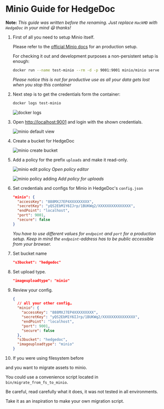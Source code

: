 # Minio Guide for HedgeDoc

**Note:** *This guide was written before the renaming. Just replace `HackMD` with `HedgeDoc` in your mind 😃 thanks!*

1. First of all you need to setup Minio itself.

   Please refer to the [official Minio docs](https://docs.minio.io/) for an
   production setup.

   For checking it out and development purposes a non-persistent setup is enough:
   ```sh
   docker run --name test-minio --rm -d -p 9001:9001 minio/minio server /data
   ```

   *Please notice this is not for productive use as all your data gets lost
   when you stop this container*

2. Next step is to get the credentials form the container:

   ```sh
   docker logs test-minio
   ```

   ![docker logs](../images/minio-image-upload/docker-logs.png)

3. Open <http://localhost:9001> and login with the shown credentials.

   ![minio default view](../images/minio-image-upload/default-view.png)

4. Create a bucket for HedgeDoc

   ![minio create bucket](../images/minio-image-upload/create-bucket.png)

5. Add a policy for the prefix `uploads` and make it read-only.

   ![minio edit policy](../images/minio-image-upload/open-edit-policy.png)
   *Open policy editor*

   ![minio policy adding](../images/minio-image-upload/create-policy.png)
   *Add policy for uploads*

6. Set credentials and configs for Minio in HedgeDoc's `config.json`

   ```JSON
   "minio": {
     "accessKey": "888MXJ7EP4XXXXXXXXX",
     "secretKey": "yQS2EbM1Y6IJrp/1BUKWq2/XXXXXXXXXXXXXXX",
     "endPoint": "localhost",
     "port": 9001,
     "secure": false
   }
   ```
   *You have to use different values for `endpoint` and `port` for a production
   setup. Keep in mind the `endpoint`-address has to be public accessible from
   your browser.*

7. Set bucket name

   ```JSON
   "s3bucket": "hedgedoc"
   ```

8. Set upload type.

   ```JSON
   "imageuploadtype": "minio"
   ```

9. Review your config.

   ```json
   {
     // all your other config…
     "minio": {
       "accessKey": "888MXJ7EP4XXXXXXXXX",
       "secretKey": "yQS2EbM1Y6IJrp/1BUKWq2/XXXXXXXXXXXXXXX",
       "endPoint": "localhost",
       "port": 9001,
       "secure": false
     },
     "s3bucket": "hedgedoc",
     "imageuploadtype": "minio"
   }
   ```

10. If you were using filesystem before

and you want to migrate assets to minio.

You could use a convenience script located in `bin/migrate_from_fs_to_minio`.

Be careful, read carefully what it does, it was not tested in all environments.

Take it as an inspiration to make your own migration script.
